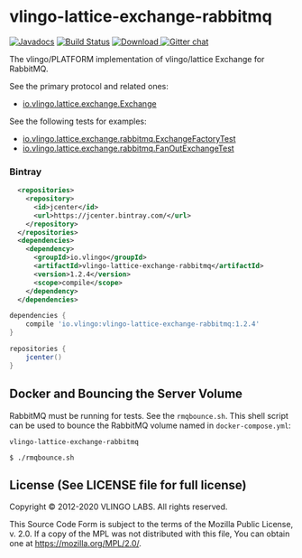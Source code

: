 # vlingo-lattice-exchange-rabbitmq

[![Javadocs](http://javadoc.io/badge/io.vlingo/vlingo-lattice-exchange-rabbitmq.svg?color=brightgreen)](http://javadoc.io/doc/io.vlingo/vlingo-lattice-exchange-rabbitmq) [![Build Status](https://travis-ci.org/vlingo/vlingo-lattice-exchange-rabbitmq.svg?branch=master)](https://travis-ci.org/vlingo/vlingo-lattice-exchange-rabbitmq) [ ![Download](https://api.bintray.com/packages/vlingo/vlingo-platform-java/vlingo-lattice-exchange-rabbitmq/images/download.svg) ](https://bintray.com/vlingo/vlingo-platform-java/vlingo-lattice-exchange-rabbitmq/_latestVersion) [![Gitter chat](https://badges.gitter.im/gitterHQ/gitter.png)](https://gitter.im/vlingo-platform-java/lattice)


The vlingo/PLATFORM implementation of vlingo/lattice Exchange for RabbitMQ.

See the primary protocol and related ones:
- [io.vlingo.lattice.exchange.Exchange](https://github.com/vlingo/vlingo-lattice/blob/master/src/main/java/io/vlingo/lattice/exchange/Exchange.java)

See the following tests for examples:
- [io.vlingo.lattice.exchange.rabbitmq.ExchangeFactoryTest](https://github.com/vlingo/vlingo-lattice-exchange-rabbitmq/blob/master/src/test/java/io/vlingo/lattice/exchange/rabbitmq/ExchangeFactoryTest.java)
- [io.vlingo.lattice.exchange.rabbitmq.FanOutExchangeTest](https://github.com/vlingo/vlingo-lattice-exchange-rabbitmq/blob/master/src/test/java/io/vlingo/lattice/exchange/rabbitmq/FanOutExchangeTest.java)

### Bintray

```xml
  <repositories>
    <repository>
      <id>jcenter</id>
      <url>https://jcenter.bintray.com/</url>
    </repository>
  </repositories>
  <dependencies>
    <dependency>
      <groupId>io.vlingo</groupId>
      <artifactId>vlingo-lattice-exchange-rabbitmq</artifactId>
      <version>1.2.4</version>
      <scope>compile</scope>
    </dependency>
  </dependencies>
```

```gradle
dependencies {
    compile 'io.vlingo:vlingo-lattice-exchange-rabbitmq:1.2.4'
}

repositories {
    jcenter()
}
```

## Docker and Bouncing the Server Volume
RabbitMQ must be running for tests. See the `rmqbounce.sh`. This shell script can be used to bounce the RabbitMQ volume named in `docker-compose.yml`:

  `vlingo-lattice-exchange-rabbitmq`

`$ ./rmqbounce.sh`


License (See LICENSE file for full license)
-------------------------------------------
Copyright © 2012-2020 VLINGO LABS. All rights reserved.

This Source Code Form is subject to the terms of the
Mozilla Public License, v. 2.0. If a copy of the MPL
was not distributed with this file, You can obtain
one at https://mozilla.org/MPL/2.0/.

